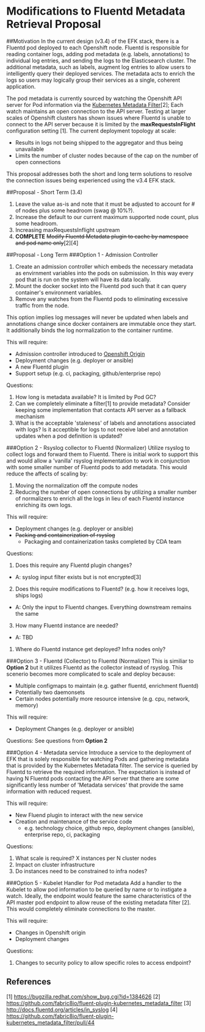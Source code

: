 # Modifications to Fluentd Metadata Retrieval Proposal

##Motivation
In the current design (v3.4) of the EFK stack, there is a Fluentd pod deployed to each Openshift node. Fluentd is responsible for reading container logs, adding pod metadata (e.g. labels, annotations) to individual log entries, and sending the logs to the Elasticsearch cluster. The additional metadata, such as labels, augment log entries to allow users to intelligently query their deployed services.  The metadata acts to enrich the logs so users may logically group their services as a single, coherent application.

The pod metadata is currently sourced by watching the Openshift API server for Pod information via the [Kubernetes Metadata Filter](https://github.com/fabric8io/fluent-plugin-kubernetes_metadata_filter)[2]; Each watch maintains an open connection to the API server. Testing at larger scales of Openshift clusters has shown issues where Fluentd is unable to connect to the API server because it is limited by the **maxRequestsInFlight** configuration setting [1].  The current deployment topology at scale:

* Results in logs not being shipped to the aggregator and thus being unavailable
* Limits the number of cluster nodes because of the cap on the number of open connections

This proposal addresses both the short and long term solutions to resolve the connection issues being experienced using the v3.4 EFK stack.

##Proposal - Short Term (3.4)
1. Leave the value as-is and note that it must be adjusted to account for # of nodes plus some headroom (swag @ 10%?).
1. Increase the default to our current maximum supported node count, plus some headroom.
1. Increasing maxRequestsInflight upstream
1. **COMPLETE** ~~Modify Fluentd Metadata plugin to cache by namespace and pod name only~~[2][4]

##Proposal - Long Term
###Option 1 - Admission Controller
1. Create an admission controller which embeds the necessary metadata as envirnment variables into the pods on submission.  In this way every pod that is run on the system will have its data locally.
1. Mount the docker socket into the Fluentd pod such that it can query container's environment variables.
1. Remove any watches from the Fluentd pods to eliminating excessive traffic from the node.

This option implies log messages will never be updated when labels and annotations change since docker containers are immutable once they start.  It additionally binds the log normalization to the container runtime.

This will require:
* Admission controller introduced to [Openshift Origin](https://github.com/openshift/origin)
* Deployment changes (e.g. deployer or ansible)
* A new Fluentd plugin
* Support setup (e.g. ci, packaging, github/enterprise repo)

Questions:
1. How long is metadata available?  It is limited by Pod GC?
1. Can we completely eliminate a filter[1] to provide metadata? Consider keeping some implementation that contacts API server as a fallback mechanism
1. What is the acceptable 'staleness' of labels and annotations associated with logs?  Is it acceptible for logs to not receive label and annotation updates when a pod definition is updated?

###Option 2 - Rsyslog collector to Fluentd (Normalizer)
Utilize rsyslog to collect logs and forward them to Fluentd.  There is initial work to support this and would allow a 'vanilla' rsyslog implementation to work in conjunction with some smaller number of Fluentd pods to add metadata.  This would reduce the affects of scaling by:

1. Moving the normalization off the compute nodes
2. Reducing the number of open connections by utilizing a smaller number of normalizers to enrich all the logs in lieu of each Fluentd instance enriching its own logs.

This will require:
* Deployment changes (e.g. deployer or ansible)
* ~~Packing and containerization of rsyslog~~
  * Packaging and containerization tasks completed by CDA team

Questions:
1. Does this require any Fluentd plugin changes?
  * A: syslog input filter exists but is not encrypted[3]
2. Does this require modifications to Fluentd? (e.g. how it receives logs, ships logs)
  * A: Only the input to Fluentd changes.  Everything downstream remains the same
3. How many Fluentd instance are needed?
  * A: TBD
1. Where do Fluentd instance get deployed? Infra nodes only?

###Option 3 - Fluentd (Collector) to Fluentd (Normalizer)
This is similiar to **Option 2** but it utilizes Fluentd as the collector instead of rsyslog.  This scenerio becomes more complicated to scale and deploy because:
* Multiple configmaps to maintain (e.g. gather fluentd, enrichment fluentd)
* Potentially two daemonsets
* Certain nodes potentially more resource intensive (e.g. cpu, network, memory)

This will require:
* Deployment Changes (e.g. deployer or ansible)

Questions:
See questions from **Option 2**

###Option 4 - Metadata service
Introduce a service to the deployment of EFK that is solely responsible for watching Pods and gathering metadata that is provided by the Kubernetes Metadata filter.  The service is queried by Fluentd to retrieve the required information.  The expectation is instead of having N Fluentd pods contacting the API server that there are some significantly less number of 'Metadata services' that provide the same information with reduced request.

This will require:
* New Fluend plugin to interact with the new service
* Creation and maintenance of the service code
  * e.g. technology choice, github repo, deployment changes (ansible), enterprise repo, ci, packaging

Questions:
1. What scale is required? X instances per N cluster nodes
1. Impact on cluster infrastructure
1. Do instances need to be constrained to infra nodes?

###Option 5 - Kubelet Handler for Pod metadata
Add a handler to the Kubelet to allow pod information to be queried by name or to instigate a watch.  Ideally, the endpoint would feature the same characteristics of the API master pod endpoint to allow reuse of the existing metadata filter [2].  This would completely eliminate connections to the master.

This will require:
* Changes in Openshift origin
* Deployment changes

Questions:
1. Changes to security policy to allow specific roles to access endpoint?

## References
[1] https://bugzilla.redhat.com/show_bug.cgi?id=1384626
[2] https://github.com/fabric8io/fluent-plugin-kubernetes_metadata_filter
[3] http://docs.fluentd.org/articles/in_syslog
[4] https://github.com/fabric8io/fluent-plugin-kubernetes_metadata_filter/pull/44
